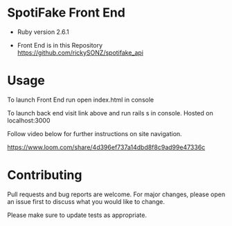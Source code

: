 # SpotiFake Front End

* Ruby version 2.6.1

* Front End is in this Repository https://github.com/rickySONZ/spotifake_api

# Usage
To launch Front End run open index.html in console

To launch back end visit link above and run rails s in console. Hosted on localhost:3000

Follow video below for further instructions on site navigation.

https://www.loom.com/share/4d396ef737a14dbd8f8c9ad99e47336c

# Contributing 
Pull requests and bug reports are welcome. For major changes, please open an issue first to discuss what you would like to change.

Please make sure to update tests as appropriate.